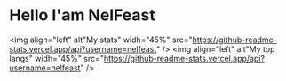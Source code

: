 # Hello I'am NelFeast

<img align="left" alt"My stats" widh="45%" src="https://github-readme-stats.vercel.app/api?username=nelfeast" />
<img align="left" alt"My top langs" widh="45%" src="https://github-readme-stats.vercel.app/api?username=nelfeast" />
